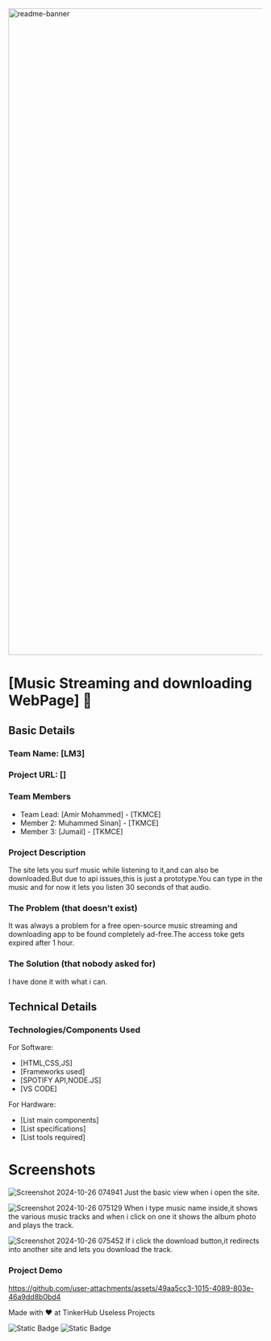<img width="1280" alt="readme-banner" src="https://github.com/user-attachments/assets/35332e92-44cb-425b-9dff-27bcf1023c6c">

# [Music Streaming and downloading WebPage] 🎯


## Basic Details
### Team Name: [LM3]
### Project URL: []


### Team Members
- Team Lead: [Amir Mohammed] - [TKMCE]
- Member 2: Muhammed Sinan] - [TKMCE]
- Member 3: [Jumail] - [TKMCE]

### Project Description
The site lets you surf music while listening to it,and can also be downloaded.But due to api issues,this is just a prototype.You can type in the music and for now it lets you listen 30 seconds of that audio.

### The Problem (that doesn't exist)
It was always a problem for a free open-source music streaming and downloading app to be found completely ad-free.The access toke gets expired after 1 hour.

### The Solution (that nobody asked for)
I have done it with what i can.

## Technical Details
### Technologies/Components Used
For Software:
- [HTML,CSS,JS]
- [Frameworks used]
- [SPOTIFY API,NODE.JS]
- [VS CODE]

For Hardware:
- [List main components]
- [List specifications]
- [List tools required]

# Screenshots
![Screenshot 2024-10-26 074941](https://github.com/user-attachments/assets/5256746c-99b8-4e08-9afc-3e669e5ab9d7)
Just the basic view when i open the site.

![Screenshot 2024-10-26 075129](https://github.com/user-attachments/assets/cd283f49-a50c-4c7e-9af9-b0fb38ac3c08)
When i type music name inside,it shows the various music tracks and when i click on one it shows the album photo and plays the track.

![Screenshot 2024-10-26 075452](https://github.com/user-attachments/assets/4724d52b-66ae-4ebe-969d-10c46f536aed)
If i click the download button,it redirects into another site and lets you download the track.

### Project Demo
https://github.com/user-attachments/assets/49aa5cc3-1015-4089-803e-46a9dd8b0bd4

Made with ❤️ at TinkerHub Useless Projects 

![Static Badge](https://img.shields.io/badge/TinkerHub-24?color=%23000000&link=https%3A%2F%2Fwww.tinkerhub.org%2F)
![Static Badge](https://img.shields.io/badge/UselessProject--24-24?link=https%3A%2F%2Fwww.tinkerhub.org%2Fevents%2FQ2Q1TQKX6Q%2FUseless%2520Projects)



